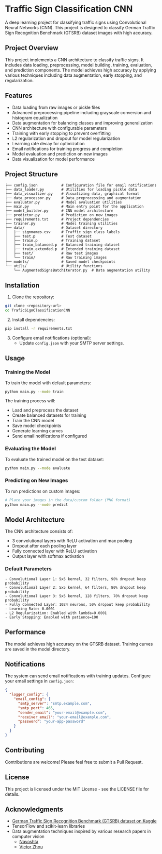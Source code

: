 # Traffic Sign Classification CNN

A deep learning project for classifying traffic signs using Convolutional Neural Networks (CNN). This project is designed to classify German Traffic Sign Recognition Benchmark (GTSRB) dataset images with high accuracy.

## Project Overview

This project implements a CNN architecture to classify traffic signs. It includes data loading, preprocessing, model building, training, evaluation, and prediction components. The model achieves high accuracy by applying various techniques including data augmentation, early stopping, and regularization.

## Features

- Data loading from raw images or pickle files
- Advanced preprocessing pipeline including grayscale conversion and histogram equalization
- Data augmentation for balancing classes and improving generalization
- CNN architecture with configurable parameters
- Training with early stopping to prevent overfitting
- L2 regularization and dropout for model regularization
- Learning rate decay for optimization
- Email notifications for training progress and completion
- Model evaluation and prediction on new images
- Data visualization for model performance

## Project Structure

```
├── config.json           # Configuration file for email notifications
├── data_loader.py        # Utilities for loading pickle data
├── data_visualizer.py    # Visualizing data, graphical format
├── data_processor.py     # Data preprocessing and augmentation
├── evaluator.py          # Model evaluation utilities
├── main.py               # Main entry point for the application
├── model_builder.py      # CNN model architecture
├── predictor.py          # Prediction on new images
├── requirements.txt      # Project dependencies
├── trainer.py            # Model training utilities
├── data/                 # Dataset directory
│   ├── signnames.csv     # Traffic sign class labels
│   ├── test.p            # Test dataset
│   ├── train.p           # Training dataset
│   ├── train_balanced.p  # Balanced training dataset
│   ├── train_extended.p  # Extended training dataset
│   ├── test/             # Raw test images
│   └── train/            # Raw training images
├── models/               # Saved model checkpoints
└── utils/                # Utility functions
    └── AugmentedSignsBatchIterator.py  # Data augmentation utility
```

## Installation

1. Clone the repository:
```bash
git clone <repository-url>
cd TraficSignClassificationCNN
```

2. Install dependencies:
```bash
pip install -r requirements.txt
```

3. Configure email notifications (optional):
   - Update `config.json` with your SMTP server settings.

## Usage

### Training the Model

To train the model with default parameters:

```bash
python main.py --mode train   
```

The training process will:
- Load and preprocess the dataset
- Create balanced datasets for training
- Train the CNN model
- Save model checkpoints
- Generate learning curves
- Send email notifications if configured

### Evaluating the Model

To evaluate the trained model on the test dataset:

```bash
python main.py --mode evaluate
```

### Predicting on New Images

To run predictions on custom images:

```bash
# Place your images in the data/custom folder (PNG format)
python main.py --mode predict
```

## Model Architecture

The CNN architecture consists of:

- 3 convolutional layers with ReLU activation and max pooling
- Dropout after each pooling layer
- Fully connected layer with ReLU activation
- Output layer with softmax activation

### Default Parameters

```
- Convolutional Layer 1: 5x5 kernel, 32 filters, 90% dropout keep probability
- Convolutional Layer 2: 5x5 kernel, 64 filters, 80% dropout keep probability
- Convolutional Layer 3: 5x5 kernel, 128 filters, 70% dropout keep probability
- Fully Connected Layer: 1024 neurons, 50% dropout keep probability
- Learning Rate: 0.0001
- L2 Regularization: Enabled with lambda=0.0001
- Early Stopping: Enabled with patience=100
```

## Performance

The model achieves high accuracy on the GTSRB dataset. Training curves are saved in the model directory.

## Notifications

The system can send email notifications with training updates. Configure your email settings in `config.json`:

```json
{
  "logger_config": {
    "email_config": {
      "smtp_server": "smtp.example.com",
      "smtp_port": 465,
      "sender_email": "your-email@example.com",
      "receiver_email": "your-email@example.com",
      "password": "your-app-password"
    }
  }
}
```

## Contributing

Contributions are welcome! Please feel free to submit a Pull Request.

## License

This project is licensed under the MIT License - see the LICENSE file for details.

## Acknowledgments

- [German Traffic Sign Recognition Benchmark (GTSRB) dataset on Kaggle](https://www.kaggle.com/datasets/meowmeowmeowmeowmeow/gtsrb-german-traffic-sign)
- TensorFlow and scikit-learn libraries
- Data augmentation techniques inspired by various research papers in computer vision
    - [Navoshta](https://navoshta.com/traffic-signs-classification/)
    - [Victor Zhou](https://victorzhou.com/blog/intro-to-cnns-part-1/)